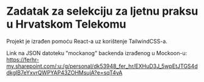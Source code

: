 # Zadatak za selekciju za ljetnu praksu u Hrvatskom Telekomu

Projekt je izrađen pomoću React-a uz korištenje TailwindCSS-a.

Link na JSON datoteku "mockanog" backenda izrađenog u Mockoon-u: https://ferhr-my.sharepoint.com/:u:/g/personal/dk53948_fer_hr/EXHuD3J_5wpEtJTGS4ddkgIB7eYxvrQWPYAP43ZOHMsujA?e=sqT4yA

